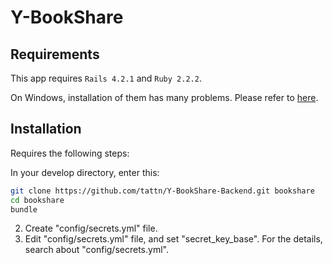 # Y-BookShare

## Requirements

This app requires `Rails 4.2.1` and `Ruby 2.2.2`.

On Windows, installation of them has many problems. Please refer to [here](http://qiita.com/akaneko3/items/247af28abded3b3d3617).


## Installation

Requires the following steps:

In your develop directory, enter this:
```bash
git clone https://github.com/tattn/Y-BookShare-Backend.git bookshare
cd bookshare
bundle
```
2. Create "config/secrets.yml" file.
3. Edit "config/secrets.yml" file, and set "secret_key_base". For the details, search about "config/secrets.yml".


